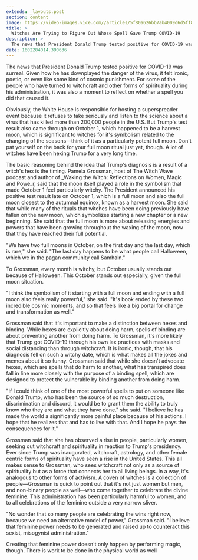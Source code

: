 ```yaml
--- 
extends: _layouts.post 
section: content 
image: https://video-images.vice.com//articles/5f80a626bb7ab4009d6d5ff8/lede/1602267737492-the-craft.png?image-resize-opts=Y3JvcD0wLjgyNjJ4dzowLjgzNjF4aDswLjA3M3h3LDAuMTYzOXhoJnJlc2l6ZT0xMjAwOiomcmVzaXplPTEyMDA6Kg 
title: > 
  Witches Are Trying to Figure Out Whose Spell Gave Trump COVID-19 
description: > 
  The news that President Donald Trump tested positive for COVID-19 was surreal.A lot of witches have been hexing Trump for a very long time.To Grossman, it's more likely that Trump got COVID-19 through his own lax practices with masks and social distancing than through witchcraft.Grossman said that she has observed a rise in people, particularly women, seeking out witchcraft and spirituality in reaction to Trump's presidency.Ever since Trump was inaugurated, witchcraft, astrology, and other female centric forms of spirituality have seen a rise in the United States. 
date: 1602284014.390636 
--- 
```

The news that President Donald Trump tested positive for COVID-19 was surreal. Given how he has downplayed the danger of the virus, it felt ironic, poetic, or even like some kind of cosmic punishment. For some of the people who have turned to witchcraft and other forms of spirituality during his administration, it was also a moment to reflect on whether a spell you did that caused it.

Obviously, the White House is responsible for hosting a superspreader event because it refuses to take seriously and listen to the science about a virus that has killed more than 200,000 people in the U.S. But Trump's test result also came through on October 1, which happened to be a harvest moon, which is significant to witches for it's symbolism related to the changing of the seasons—think of it as a particularly potent full moon. Don't pat yourself on the back for your full moon ritual just yet, though. A lot of witches have been hexing Trump for a very long time.

The basic reasoning behind the idea that Trump's diagnosis is a result of a witch's hex is the timing. Pamela Grossman, host of The Witch Wave podcast and author of _Waking the Witch: Reflections on Women, Magic and Powe_r, said that the moon itself played a role in the symbolism that made October 1 feel particularly witchy. The President announced his positive test result late on October 1, which is a full moon and also the full moon closest to the autumnal equinox, known as a harvest moon. She said that while many of the rituals that witches have been doing previously have fallen on the new moon, which symbolizes starting a new chapter or a new beginning. She said that the full moon is more about releasing energies and powers that have been growing throughout the waxing of the moon, now that they have reached their full potential.

"We have two full moons in October, on the first day and the last day, which is rare," she said. "The last day happens to be what people call Halloween, which we in the pagan community call Samhain."

To Grossman, every month is witchy, but October usually stands out because of Halloween. This October stands out especially, given the full moon situation.

"I think the symbolism of it starting with a full moon and ending with a full moon also feels really powerful," she said. "It's book ended by these two incredible cosmic moments, and so that feels like a big portal for change and transformation as well."

Grossman said that it's important to make a distinction between hexes and binding. While hexes are explicitly about doing harm, spells of binding are about preventing another from doing harm. To Grossman, it's more likely that Trump got COVID-19 through his own lax practices with masks and social distancing than through witchcraft. It is ironic, though, that his diagnosis fell on such a witchy date, which is what makes all the jokes and memes about it so funny. Grossman said that while she doesn't advocate hexes, which are spells that do harm to another, what has transpired does fall in line more closely with the purpose of a binding spell, which are designed to protect the vulnerable by binding another from doing harm.

"If I could think of one of the most powerful spells to put on someone like Donald Trump, who has been the source of so much destruction, discrimination and discord, it would be to grant them the ability to truly know who they are and what they have done." she said. "I believe he has made the world a significantly more painful place because of his actions. I hope that he realizes that and has to live with that. And I hope he pays the consequences for it."

Grossman said that she has observed a rise in people, particularly women, seeking out witchcraft and spirituality in reaction to Trump's presidency. Ever since Trump was inaugurated, witchcraft, astrology, and other female centric forms of spirituality have seen a rise in the United States. This all makes sense to Grossman, who sees witchcraft not only as a source of spirituality but as a force that connects her to all living beings. In a way, it's analogous to other forms of activism. A coven of witches is a collection of people—Grossman is quick to point out that it's not just women but men, and non-binary people as well—who come together to celebrate the divine feminine. This administration has been particularly harmful to women, and to all celebrations of the feminine outside a very narrow sliver.

"No wonder that so many people are celebrating the wins right now, because we need an alternative model of power," Grossman said. "I believe that feminine power needs to be generated and raised up to counteract this sexist, misogynist administration."

Creating that feminine power doesn't only happen by performing magic, though. There is work to be done in the physical world as well